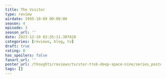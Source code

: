 ```yaml
---
title: The Visitor
type: review
airdate: 1995-10-09 00:00:00
season: 4
episode: 3
season_url: ''
date: 2023-12-10 03:35:11.307428
categories: [reviews, blog, tv]
draft: true
rating: 0
has_spoilers: false
fanart_url: ''
poster_url: /thoughts/reviews/tv/star-trek-deep-space-nine/series_poster.jpg
tags: []
---
```


